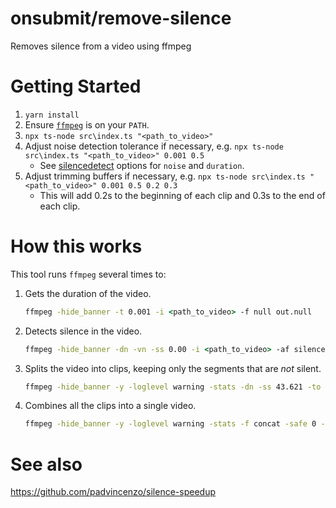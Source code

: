 # onsubmit/remove-silence

Removes silence from a video using ffmpeg

# Getting Started

1. `yarn install`
1. Ensure [`ffmpeg`](https://ffmpeg.org/) is on your `PATH`.
1. `npx ts-node src\index.ts "<path_to_video>"`
1. Adjust noise detection tolerance if necessary, e.g. `npx ts-node src\index.ts "<path_to_video>" 0.001 0.5`
   - See [silencedetect](https://ffmpeg.org/ffmpeg-filters.html#silencedetect) options for `noise` and `duration`.
1. Adjust trimming buffers if necessary, e.g. `npx ts-node src\index.ts "<path_to_video>" 0.001 0.5 0.2 0.3`
   - This will add 0.2s to the beginning of each clip and 0.3s to the end of each clip.

# How this works

This tool runs `ffmpeg` several times to:

1. Gets the duration of the video.

   ```cmd
   ffmpeg -hide_banner -t 0.001 -i <path_to_video> -f null out.null
   ```

1. Detects silence in the video.

   ```cmd
   ffmpeg -hide_banner -dn -vn -ss 0.00 -i <path_to_video> -af silencedetect=n=0.02:d=0.75 -f null out.null
   ```

1. Splits the video into clips, keeping only the segments that are _not_ silent.

   ```cmd
   ffmpeg -hide_banner -y -loglevel warning -stats -dn -ss 43.621 -to 45.047 -i <path_to_video> -map_metadata -1 -map_chapters -1 -max_muxing_queue_size 99999 -c:a aac -c:v libx264 <path_to_clip>
   ```

1. Combines all the clips into a single video.
   ```cmd
   ffmpeg -hide_banner -y -loglevel warning -stats -f concat -safe 0 -i <path_to_clips_list> -c:a copy -c:v copy <path_to_output_video>
   ```

# See also

https://github.com/padvincenzo/silence-speedup
